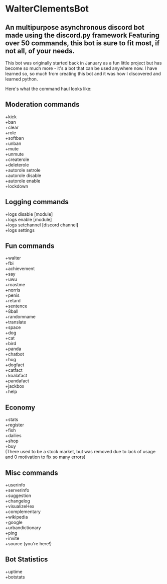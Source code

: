# WalterClementsBot
An multipurpose asynchronous discord bot made using the discord.py framework
Featuring over 50 commands, this bot is sure to fit most, if not all, of your needs. 
--------------


This bot was originally started back in January as a fun little project but has become so much more - it's a bot that can be used anywhere now. I have learned so, so much from creating this bot and it was how I discovered and learned python.


Here's what the command haul looks like:

## Moderation commands
 +kick<br>
 +ban<br>
 +clear<br>
 +role<br>
 +softban<br>
 +unban<br>
 +mute<br>
 +unmute<br>
 +createrole<br>
 +deleterole<br>
 +autorole setrole<br>
 +autorole disable<br>
 +autorole enable<br>
 +lockdown<br>

## Logging commands
 +logs disable [module]<br>
 +logs enable [module]<br>
 +logs setchannel [discord channel]<br>
 +logs settings<br>
 
## Fun commands
 +walter<br>
 +fbi<br>
 +achievement<br> 
 +say<br>
 +uwu<br>
 +roastme<br>
 +norris<br>
 +penis<br>
 +retard<br>
 +sentence<br>
 +8ball<br>
 +randomname<br>
 +translate<br>
 +space<br>
 +dog<br>
 +cat<br>
 +bird<br>
 +panda<br>
 +chatbot<br>
 +hug<br>
 +dogfact<br>
 +catfact<br>
 +koalafact<br>
 +pandafact<br>
 +jackbox<br>
 +help<br>

## Economy
 +stats<br>
 +register<br>
 +fish<br>
 +dailies<br>
 +shop<br>
 +buy<br>
 (There used to be a stock market, but was removed due to lack of usage and 0 motivation to fix so many errors)

## Misc commands
 +userinfo<br>
 +serverinfo<br>
 +suggestion<br>
 +changelog<br>
 +visualizeHex<br>
 +complementary<br>
 +wikipedia<br>
 +google<br>
 +urbandictionary<br>
 +ping<br>
 +invite<br>
 +source (you're here!)<br>

## Bot Statistics
 +uptime<br>
 +botstats
 

